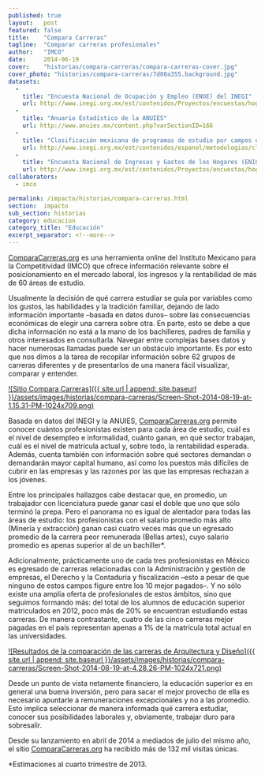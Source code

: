 ```yaml
---
published: true
layout:   post
featured: false
title:    "Compara Carreras"
tagline:  "Comparar carreras profesionales"
author:   "IMCO"
date:     2014-06-19
cover:    "historias/compara-carreras/compara-carreras-cover.jpg"
cover_photo: "historias/compara-carreras/7d80a355.background.jpg"
datasets:
  -
    title: "Encuesta Nacional de Ocupación y Empleo (ENOE) del INEGI"
    url: http://www.inegi.org.mx/est/contenidos/Proyectos/encuestas/hogares/regulares/enoe/
  -
    title: "Anuario Estadístico de la ANUIES"
    url: http://www.anuies.mx/content.php?varSectionID=166
  -
    title: "Clasificación mexicana de programas de estudio por campos de formación académica, elaborada por INEGI, SEP, STPS, ANUIES y CONACYT."
    url: http://www.inegi.org.mx/est/contenidos/espanol/metodologias/clasificadores/CMPE_2011.pdf
  -
    title: "Encuesta Nacional de Ingresos y Gastos de los Hogares (ENIGH) del INEGI (gasto en libros y materiales de las personas que asisten al nivel superior)."
    url: http://www.inegi.org.mx/est/contenidos/Proyectos/encuestas/hogares/regulares/enigh/
collaborators:
  - imco

permalink: /impacto/historias/compara-carreras.html
section:  impacto
sub_section: historias
category: educacion
category_title: "Educación"
excerpt_separator: <!--more-->
---
```


[ComparaCarreras.org](http://imco.org.mx/comparacarreras/#!/) es una herramienta online del Instituto Mexicano para la Competitividad (IMCO) que ofrece información relevante sobre el posicionamiento en el mercado laboral, los ingresos y la rentabilidad de más de 60 áreas de estudio.

<!--more-->

Usualmente la decisión de qué carrera estudiar se guía por variables como los gustos, las habilidades y la tradición familiar, dejando de lado información importante –basada en datos duros– sobre las consecuencias económicas de elegir una carrera sobre otra. En parte, esto se debe a que dicha información no está a la mano de los bachilleres, padres de familia y otros interesados en consultarla. Navegar entre complejas bases datos y hacer numerosas llamadas puede ser un obstáculo importante. Es por esto que nos dimos a la tarea de recopilar información sobre 62 grupos de carreras diferentes y de presentarlos de una manera fácil visualizar, comparar y entender.

[![Sitio Compara Carreras]({{ site.url | append: site.baseurl }}/assets/images/historias/compara-carreras/Screen-Shot-2014-08-19-at-1.15.31-PM-1024x709.png)](http://imco.org.mx/comparacarreras/)

Basada en datos del INEGI y la ANUIES, [ComparaCarreras.org](http://imco.org.mx/comparacarreras/#!/) permite conocer cuántos profesionistas existen para cada área de estudio, cuál es el nivel de desempleo e informalidad, cuánto ganan, en qué sector trabajan, cuál es el nivel de matrícula actual y, sobre todo, la rentabilidad esperada. Además, cuenta también con información sobre qué sectores demandan o demandarán mayor capital humano, así como los puestos más difíciles de cubrir en las empresas y las razones por las que las empresas rechazan a los jóvenes.

Entre los principales hallazgos cabe destacar que, en promedio, un trabajador con licenciatura puede ganar casi el doble que uno que sólo terminó la prepa. Pero el panorama no es igual de alentador para todas las áreas de estudio: los profesionistas con el salario promedio más alto (Minería y extracción) ganan casi cuatro veces más que un egresado promedio de la carrera peor remunerada (Bellas artes), cuyo salario promedio es apenas superior al de un bachiller*.

Adicionalmente, prácticamente uno de cada tres profesionistas en México es egresado de carreras relacionadas con la Administración y gestión de empresas, el Derecho y la Contaduría y fiscalización –esto a pesar de que ninguno de estos campos figure entre los 10 mejor pagados–. Y no sólo existe una amplia oferta de profesionales de estos ámbitos, sino que seguimos formando más: del total de los alumnos de educación superior matriculados en 2012, poco más de 20% se encuentran estudiando estas carreras. De manera contrastante, cuatro de las cinco carreras mejor pagadas en el país representan apenas a 1% de la matrícula total actual en las universidades.

[![Resultados de la comparación de las carreras de Arquitectura y Diseño]({{ site.url | append: site.baseurl }}/assets/images/historias/compara-carreras/Screen-Shot-2014-08-19-at-4.28.26-PM-1024x721.png)](http://imco.org.mx/comparacarreras/#!/resultados/531+214)

Desde un punto de vista netamente financiero, la educación superior es en general una buena inversión, pero para sacar el mejor provecho de ella es necesario apuntarle a remuneraciones excepcionales y no a las promedio. Esto implica seleccionar de manera informada qué carrera estudiar, conocer sus posibilidades laborales y, obviamente, trabajar duro para sobresalir.

Desde su lanzamiento en abril de 2014 a mediados de julio del mismo año, el sitio [ComparaCarreras.org](http://imco.org.mx/comparacarreras/#!/) ha recibido más de 132 mil visitas únicas.

*Estimaciones al cuarto trimestre de 2013.
